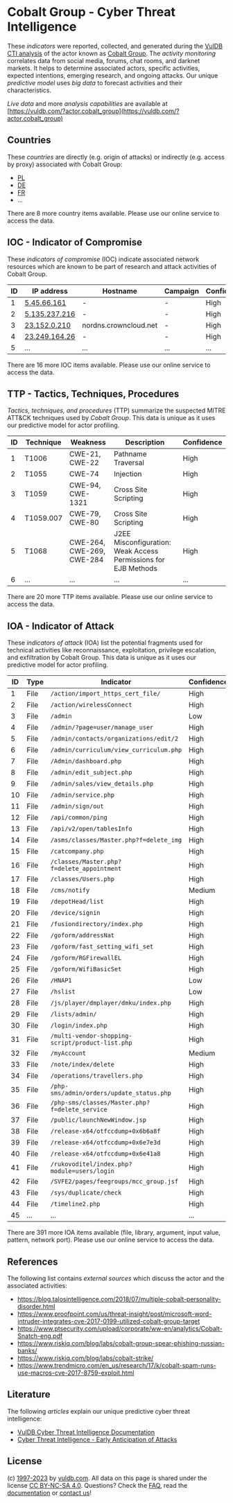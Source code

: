 # Cobalt Group - Cyber Threat Intelligence

These _indicators_ were reported, collected, and generated during the [VulDB CTI analysis](https://vuldb.com/?kb.cti) of the actor known as [Cobalt Group](https://vuldb.com/?actor.cobalt_group). The _activity monitoring_ correlates data from social media, forums, chat rooms, and darknet markets. It helps to determine associated actors, specific activities, expected intentions, emerging research, and ongoing attacks. Our unique _predictive model_ uses _big data_ to forecast activities and their characteristics.

_Live data_ and more _analysis capabilities_ are available at [https://vuldb.com/?actor.cobalt_group](https://vuldb.com/?actor.cobalt_group)

## Countries

These _countries_ are directly (e.g. origin of attacks) or indirectly (e.g. access by proxy) associated with Cobalt Group:

* [PL](https://vuldb.com/?country.pl)
* [DE](https://vuldb.com/?country.de)
* [FR](https://vuldb.com/?country.fr)
* ...

There are 8 more country items available. Please use our online service to access the data.

## IOC - Indicator of Compromise

These _indicators of compromise_ (IOC) indicate associated network resources which are known to be part of research and attack activities of Cobalt Group.

ID | IP address | Hostname | Campaign | Confidence
-- | ---------- | -------- | -------- | ----------
1 | [5.45.66.161](https://vuldb.com/?ip.5.45.66.161) | - | - | High
2 | [5.135.237.216](https://vuldb.com/?ip.5.135.237.216) | - | - | High
3 | [23.152.0.210](https://vuldb.com/?ip.23.152.0.210) | nordns.crowncloud.net | - | High
4 | [23.249.164.26](https://vuldb.com/?ip.23.249.164.26) | - | - | High
5 | ... | ... | ... | ...

There are 16 more IOC items available. Please use our online service to access the data.

## TTP - Tactics, Techniques, Procedures

_Tactics, techniques, and procedures_ (TTP) summarize the suspected MITRE ATT&CK techniques used by _Cobalt Group_. This data is unique as it uses our predictive model for actor profiling.

ID | Technique | Weakness | Description | Confidence
-- | --------- | -------- | ----------- | ----------
1 | T1006 | CWE-21, CWE-22 | Pathname Traversal | High
2 | T1055 | CWE-74 | Injection | High
3 | T1059 | CWE-94, CWE-1321 | Cross Site Scripting | High
4 | T1059.007 | CWE-79, CWE-80 | Cross Site Scripting | High
5 | T1068 | CWE-264, CWE-269, CWE-284 | J2EE Misconfiguration: Weak Access Permissions for EJB Methods | High
6 | ... | ... | ... | ...

There are 20 more TTP items available. Please use our online service to access the data.

## IOA - Indicator of Attack

These _indicators of attack_ (IOA) list the potential fragments used for technical activities like reconnaissance, exploitation, privilege escalation, and exfiltration by Cobalt Group. This data is unique as it uses our predictive model for actor profiling.

ID | Type | Indicator | Confidence
-- | ---- | --------- | ----------
1 | File | `/action/import_https_cert_file/` | High
2 | File | `/action/wirelessConnect` | High
3 | File | `/admin` | Low
4 | File | `/admin/?page=user/manage_user` | High
5 | File | `/admin/contacts/organizations/edit/2` | High
6 | File | `/admin/curriculum/view_curriculum.php` | High
7 | File | `/Admin/dashboard.php` | High
8 | File | `/admin/edit_subject.php` | High
9 | File | `/admin/sales/view_details.php` | High
10 | File | `/admin/service.php` | High
11 | File | `/admin/sign/out` | High
12 | File | `/api/common/ping` | High
13 | File | `/api/v2/open/tablesInfo` | High
14 | File | `/asms/classes/Master.php?f=delete_img` | High
15 | File | `/catcompany.php` | High
16 | File | `/classes/Master.php?f=delete_appointment` | High
17 | File | `/classes/Users.php` | High
18 | File | `/cms/notify` | Medium
19 | File | `/depotHead/list` | High
20 | File | `/device/signin` | High
21 | File | `/fusiondirectory/index.php` | High
22 | File | `/goform/addressNat` | High
23 | File | `/goform/fast_setting_wifi_set` | High
24 | File | `/goform/RGFirewallEL` | High
25 | File | `/goform/WifiBasicSet` | High
26 | File | `/HNAP1` | Low
27 | File | `/hslist` | Low
28 | File | `/js/player/dmplayer/dmku/index.php` | High
29 | File | `/lists/admin/` | High
30 | File | `/login/index.php` | High
31 | File | `/multi-vendor-shopping-script/product-list.php` | High
32 | File | `/myAccount` | Medium
33 | File | `/note/index/delete` | High
34 | File | `/operations/travellers.php` | High
35 | File | `/php-sms/admin/orders/update_status.php` | High
36 | File | `/php-sms/classes/Master.php?f=delete_service` | High
37 | File | `/public/launchNewWindow.jsp` | High
38 | File | `/release-x64/otfccdump+0x6b6a8f` | High
39 | File | `/release-x64/otfccdump+0x6e7e3d` | High
40 | File | `/release-x64/otfccdump+0x6e41a8` | High
41 | File | `/rukovoditel/index.php?module=users/login` | High
42 | File | `/SVFE2/pages/feegroups/mcc_group.jsf` | High
43 | File | `/sys/duplicate/check` | High
44 | File | `/timeline2.php` | High
45 | ... | ... | ...

There are 391 more IOA items available (file, library, argument, input value, pattern, network port). Please use our online service to access the data.

## References

The following list contains _external sources_ which discuss the actor and the associated activities:

* https://blog.talosintelligence.com/2018/07/multiple-cobalt-personality-disorder.html
* https://www.proofpoint.com/us/threat-insight/post/microsoft-word-intruder-integrates-cve-2017-0199-utilized-cobalt-group-target
* https://www.ptsecurity.com/upload/corporate/ww-en/analytics/Cobalt-Snatch-eng.pdf
* https://www.riskiq.com/blog/labs/cobalt-group-spear-phishing-russian-banks/
* https://www.riskiq.com/blog/labs/cobalt-strike/
* https://www.trendmicro.com/en_us/research/17/k/cobalt-spam-runs-use-macros-cve-2017-8759-exploit.html

## Literature

The following _articles_ explain our unique predictive cyber threat intelligence:

* [VulDB Cyber Threat Intelligence Documentation](https://vuldb.com/?kb.cti)
* [Cyber Threat Intelligence - Early Anticipation of Attacks](https://www.scip.ch/en/?labs.20201022)

## License

(c) [1997-2023](https://vuldb.com/?kb.changelog) by [vuldb.com](https://vuldb.com/?kb.about). All data on this page is shared under the license [CC BY-NC-SA 4.0](https://creativecommons.org/licenses/by-nc-sa/4.0/). Questions? Check the [FAQ](https://vuldb.com/?kb.faq), read the [documentation](https://vuldb.com/?kb) or [contact us](https://vuldb.com/?contact)!
